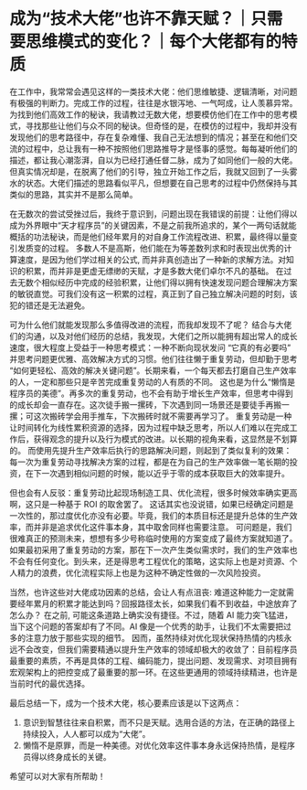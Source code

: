 # 成为“技术大佬”也许不靠天赋？｜只需要思维模式的变化？｜每个大佬都有的特质

<!-- 0. 问题引入 -->
在工作中，我常常会遇见这样的一类技术大佬：他们思维敏捷、逻辑清晰，对问题有极强的判断力。完成工作的过程，往往是水银泻地、一气呵成，让人羡慕异常。
为找到他们高效工作的秘诀，我请教过无数大佬，想要模仿他们在工作中的思考模式，寻找那些让他们与众不同的秘诀。但奇怪的是，在模仿的过程中，我却并没有发现他们的思考路径中，存在复杂难懂、我自己无法想到的情况；甚至在和他们交流的过程中，总让我有一种不按照他们思路推导才是怪事的感觉。每每凝听他们的描述，都让我心潮澎湃，自以为已经打通任督二脉，成为了如同他们一般的大佬。
但真实情况却是，在脱离了他们的引导，独立开始工作之后，我就又回到了一头雾水的状态。大佬们描述的思路看似平凡，但想要在自己思考的过程中仍然保持与其类似的思路，其实并不是那么简单。

<!-- 1. 知识积累 -->
在无数次的尝试受挫过后，我终于意识到，问题出现在我错误的前提：让他们得以成为外界眼中“天才程序员”的关键因素，不是之前我所追求的，某个一两句话就能概括的功法秘诀，而是他们经年累月的对自身工作流程改进、积累，最终得以量变引发质变的过程。
多数人不是高斯，他们能在为等差数列求和时表现出优秀的计算速度，是因为他们学过相关的公式, 而并非真创造出了一种新的求解方法。对知识的积累，而并非是更虚无缥缈的天赋，才是多数大佬们卓尔不凡的基础。
在过去无数个相似经历中完成的经验积累，让他们得以拥有快速发现问题合理解决方案的敏锐直觉。可我们没有这一积累的过程，真正到了自己独立解决问题的时刻，该犯的错还是无法避免。

<!-- 2. 发现问题 -->
可为什么他们就能发现那么多值得改进的流程，而我却发现不了呢？
结合与大佬们的沟通，以及对他们经历的总结，我发现，大佬们之所以能拥有超出常人的成长速度，很大程度上受益于一种思考模式：一种不断向现状发问 “它真的有必要吗” 并思考问题更优雅、高效解决方式的习惯。他们往往懒于重复劳动，但却勤于思考 “如何更轻松、高效的解决关键问题”。长期来看，一个每天都去打磨自己生产效率的人，一定和那些只是辛苦完成重复劳动的人有质的不同。
这也是为什么“懒惰是程序员的美德”。再多次的重复劳动，也不会有助于增长生产效率，但思考中得到的成长却会一直存在。这次徒手搬一摞砖，下次遇到同一场景还是要徒手再搬一摞；可这次搬砖学会用手推车，下次搬砖时就不需要再学习了。
重复劳动是一种让时间转化为线性累积资源的选择，因为过程中缺乏思考，所以人们难以在完成工作后，获得观念的提升以及行为模式的改进。以长期的视角来看，这显然是不划算的。
而使用先提升生产效率后执行的思路解决问题，则起到了类似复利的效果：每一次为重复劳动寻找解决方案的过程，都是在为自己的生产效率做一笔长期的投资，在下一次遇到相似问题的时候，能以近乎于零的成本获取巨大的效率提升。

<!-- 3. 反驳：聪明的解决问题确有价值 -->
但也会有人反驳：重复劳动比起现场制造工具、优化流程，很多时候效率确实更高啊，这只是一种基于 ROI 的取舍罢了。
这话其实也没说错，如果已经确定问题是一次性的，那过度优化亦没有必要。毕竟，我们的本质目标还是提升总体的生产效率，而并非是追求优化这件事本身，其中取舍同样也需要注意。
可问题是，我们很难真正的预测未来，想想有多少号称临时使用的方案变成了最终方案就知道了。如果最初采用了重复劳动的方案，那在下一次产生类似需求时，我们的生产效率也不会有任何变化。到头来，还是得思考工程优化的策略，这实际上也是对资源、个人精力的浪费，优化流程实际上也是为这种不确定性做的一次风险投资。

<!-- 4. 优化需要注意的核心 -->
当然，也许这些对大佬成功因素的总结，会让人有点沮丧: 难道这种能力一定就需要经年累月的积累才能达到吗？回报路径太长，如果我们看不到收益，中途放弃了怎么办？
在之前, 可能这条道路上确实没有捷径。不过，随着 AI 能力突飞猛进，当下这个问题的答案却有了不同。AI 像是一个优秀的助手，让我们不太需要把过多的注意力放于那些实现的细节。
因而，虽然持续对优化现状保持热情的内核永远不会改变，但我们需要精通以提升生产效率的领域却极大的收敛了：目前程序员最重要的素质，不再是具体的工程、编码能力，提出问题、发现需求、对项目拥有宏观架构上的把控变成了最重要的那一环。在这些更通用的领域持续精进，也许是当前时代的最优选择。

<!-- 5. 总结 -->
最后总结一下，成为一个技术大佬，核心要素应该是以下这两点：
1. 意识到智慧往往来自积累，而不只是天赋。选用合适的方法，在正确的路径上持续投入，人人都可以成为“大佬”。
2. 懒惰不是原罪，而是一种美德。对优化效率这件事本身永远保持热情，是程序员得以终身成长的关键。

希望可以对大家有所帮助！
